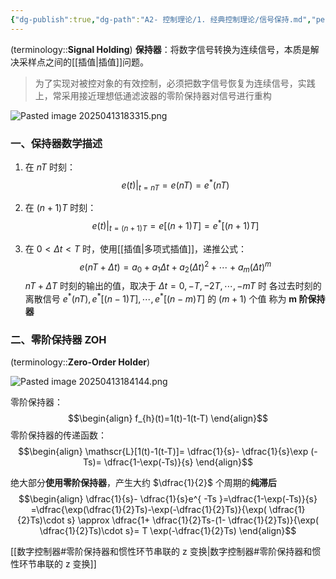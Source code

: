 ```yaml
---
{"dg-publish":true,"dg-path":"A2- 控制理论/1. 经典控制理论/信号保持.md","permalink":"/A2- 控制理论/1. 经典控制理论/信号保持/","dgPassFrontmatter":true,"noteIcon":"","created":"2024-07-05T14:08:00.000+08:00","updated":"2025-08-02T10:36:28.526+08:00"}
---
```


(terminology::**Signal Holding**)
**保持器**：将数字信号转换为连续信号，本质是解决采样点之间的[[插值\|插值]]问题。
> 为了实现对被控对象的有效控制，必须把数字信号恢复为连续信号，实践上，常采用接近理想低通滤波器的零阶保持器对信号进行重构

![Pasted image 20250413183315.png](/img/user/Photo%20Resources/Pasted%20image%2020250413183315.png)
### 一、保持器数学描述
1. 在 $nT$ 时刻：
$$e(t)\Big|_{t=nT}=e(nT)=e^{*}(nT)$$

2. 在 $(n+1)T$ 时刻：
$$e(t)\Big|_{t=(n+1)T}=e[ (n+1)T]=e^{*} [ (n+1)T]$$

3. 在 $0<\Delta t<T$ 时，使用[[插值\|多项式插值]]，递推公式：
$$e(nT+\Delta t)=a_{0}+a_{1}\Delta t+a_{2}(\Delta t)^{2}+\cdots+a_{m}(\Delta t)^{m}$$
$nT+\Delta T$ 时刻的输出的值，取决于 $\Delta t=0,-T,-2T,\cdots,-mT$ 时
各过去时刻的离散信号 $e^{*}(nT),e^{*}[(n-1)T],\cdots,e^{*}[(n-m)T]$ 的 $(m+1)$ 个值
称为 **m 阶保持器**

### 二、零阶保持器 ZOH
(terminology::**Zero-Order Holder**)

![Pasted image 20250413184144.png](/img/user/Photo%20Resources/Pasted%20image%2020250413184144.png)


零阶保持器：
$$\begin{align}
f_{h}(t)=1(t)-1(t-T)
\end{align}$$
零阶保持器的传递函数：
$$\begin{align}
\mathscr{L}[1(t)-1(t-T)]= \dfrac{1}{s}- \dfrac{1}{s}\exp (-Ts)= \dfrac{1-\exp(-Ts)}{s}
\end{align}$$

绝大部分**使用零阶保持器**，产生大约 $\dfrac{1}{2}$ 个周期的**纯滞后**
$$\begin{align}
\dfrac{1}{s}- \dfrac{1}{s}e^{ -Ts }=\dfrac{1-\exp(-Ts)}{s} =\dfrac{\exp(\dfrac{1}{2}Ts)-\exp(-\dfrac{1}{2}Ts)}{\exp( \dfrac{1}{2}Ts)\cdot s} \approx \dfrac{1+ \dfrac{1}{2}Ts-(1- \dfrac{1}{2}Ts)}{\exp( \dfrac{1}{2}Ts)\cdot s}= T \exp(-\dfrac{1}{2}Ts)
\end{align}$$

[[数字控制器#零阶保持器和惯性环节串联的 z 变换\|数字控制器#零阶保持器和惯性环节串联的 z 变换]]


